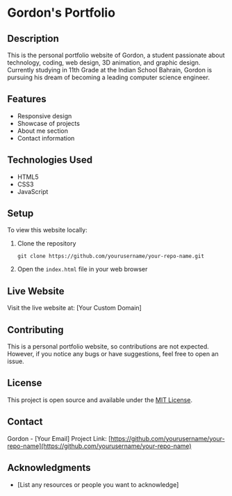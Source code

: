 # Gordon's Portfolio

## Description
This is the personal portfolio website of Gordon, a student passionate about technology, coding, web design, 3D animation, and graphic design. Currently studying in 11th Grade at the Indian School Bahrain, Gordon is pursuing his dream of becoming a leading computer science engineer.

## Features
- Responsive design
- Showcase of projects
- About me section
- Contact information

## Technologies Used
- HTML5
- CSS3
- JavaScript

## Setup
To view this website locally:
1. Clone the repository
   ```
   git clone https://github.com/yourusername/your-repo-name.git
   ```
2. Open the `index.html` file in your web browser

## Live Website
Visit the live website at: [Your Custom Domain]

## Contributing
This is a personal portfolio website, so contributions are not expected. However, if you notice any bugs or have suggestions, feel free to open an issue.

## License
This project is open source and available under the [MIT License](LICENSE).

## Contact
Gordon - [Your Email]
Project Link: [https://github.com/yourusername/your-repo-name](https://github.com/yourusername/your-repo-name)

## Acknowledgments
- [List any resources or people you want to acknowledge]

